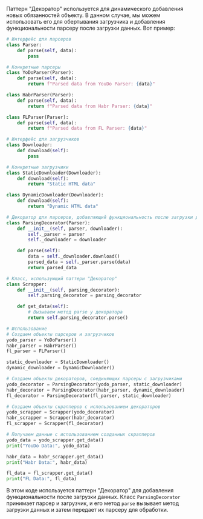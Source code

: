 Паттерн "Декоратор" используется для динамического добавления новых обязанностей объекту. В данном случае, мы можем использовать его для обертывания загрузчика и добавления функциональности парсеру после загрузки данных. Вот пример:

```Python
# Интерфейс для парсеров
class Parser:
    def parse(self, data):
        pass

# Конкретные парсеры
class YoDoParser(Parser):
    def parse(self, data):
        return f"Parsed data from YouDo Parser: {data}"

class HabrParser(Parser):
    def parse(self, data):
        return f"Parsed data from Habr Parser: {data}"

class FLParser(Parser):
    def parse(self, data):
        return f"Parsed data from FL Parser: {data}"

# Интерфейс для загрузчиков
class Downloader:
    def download(self):
        pass

# Конкретные загрузчики
class StaticDownloader(Downloader):
    def download(self):
        return "Static HTML data"

class DynamicDownloader(Downloader):
    def download(self):
        return "Dynamic HTML data"

# Декоратор для парсеров, добавляющий функциональность после загрузки данных
class ParsingDecorator(Parser):
    def __init__(self, parser, downloader):
        self._parser = parser
        self._downloader = downloader

    def parse(self):
        data = self._downloader.download()
        parsed_data = self._parser.parse(data)
        return parsed_data

# Класс, использующий паттерн "Декоратор"
class Scrapper:
    def __init__(self, parsing_decorator):
        self.parsing_decorator = parsing_decorator

    def get_data(self):
        # Вызываем метод parse у декоратора
        return self.parsing_decorator.parse()

# Использование
# Создаем объекты парсеров и загрузчиков
yodo_parser = YoDoParser()
habr_parser = HabrParser()
fl_parser = FLParser()

static_downloader = StaticDownloader()
dynamic_downloader = DynamicDownloader()

# Создаем объекты декораторов, соединяющих парсеры с загрузчиками
yodo_decorator = ParsingDecorator(yodo_parser, static_downloader)
habr_decorator = ParsingDecorator(habr_parser, dynamic_downloader)
fl_decorator = ParsingDecorator(fl_parser, static_downloader)

# Создаем объекты скрапперов с использованием декораторов
yodo_scrapper = Scrapper(yodo_decorator)
habr_scrapper = Scrapper(habr_decorator)
fl_scrapper = Scrapper(fl_decorator)

# Получаем данные с использованием созданных скрапперов
yodo_data = yodo_scrapper.get_data()
print("YouDo Data:", yodo_data)

habr_data = habr_scrapper.get_data()
print("Habr Data:", habr_data)

fl_data = fl_scrapper.get_data()
print("FL Data:", fl_data)

```

В этом коде используется паттерн "Декоратор" для добавления функциональности после загрузки данных. Класс `ParsingDecorator` принимает парсер и загрузчик, и его метод `parse` вызывает метод загрузки данных и затем передает их парсеру для обработки.